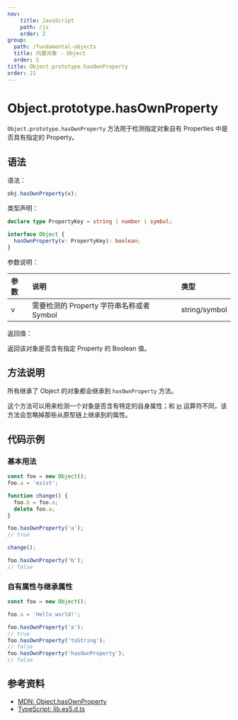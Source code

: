 ```yaml
---
nav:
    title: JavaScript
    path: /js
    order: 2
group:
  path: /fundamental-objects
  title: 内置对象 - Object
  order: 5
title: Object.prototype.hasOwnProperty
order: 21
---
```


# Object.prototype.hasOwnProperty

`Object.prototype.hasOwnProperty` 方法用于检测指定对象自有 Properties 中是否具有指定的 Property。

## 语法

语法：

```js
obj.hasOwnProperty(v);
```

类型声明：

```ts
declare type PropertyKey = string | number | symbol;

interface Object {
  hasOwnProperty(v: PropertyKey): boolean;
}
```

参数说明：

| 参数 | 说明                                      | 类型          |
| :--- | :---------------------------------------- | :------------ |
| v    | 需要检测的 Property 字符串名称或者 Symbol | string/symbol |

返回值：

返回该对象是否含有指定 Property 的 Boolean 值。

## 方法说明

所有继承了 Object 的对象都会继承到 `hasOwnProperty` 方法。

这个方法可以用来检测一个对象是否含有特定的自身属性；和 [in](../../../../basic-concept/expressions/operators/in) 运算符不同，该方法会忽略掉那些从原型链上继承到的属性。

## 代码示例

### 基本用法

```js
const foo = new Object();
foo.a = 'exist';

function change() {
  foo.b = foo.a;
  delete foo.a;
}

foo.hasOwnProperty('a');
// true

change();

foo.hasOwnProperty('b');
// false
```

### 自有属性与继承属性

```js
const foo = new Object();

foo.a = 'Hello world!';

foo.hasOwnProperty('a');
// true
foo.hasOwnProperty('toString');
// false
foo.hasOwnProperty('hasOwnProperty');
// false
```

## 参考资料

- [MDN: Object.hasOwnProperty](https://developer.mozilla.org/zh-CN/docs/Web/JavaScript/Reference/Global_Objects/Object/hasOwnProperty)
- [TypeScript: lib.es5.d.ts](https://github.com/microsoft/TypeScript/blob/main/lib/lib.es5.d.ts)
